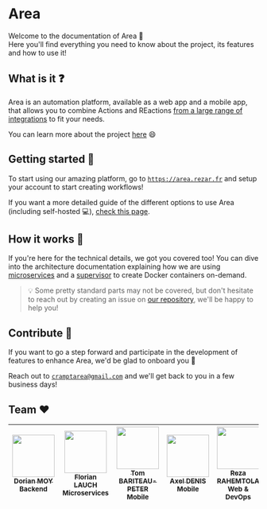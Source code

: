 # Area

Welcome to the documentation of Area 🎉\
Here you'll find everything you need to know about the project, its features and how to use it!

## What is it ❓

Area is an automation platform, available as a web app and a mobile app, that allows you to
combine Actions and REactions [from a large range of integrations]((https://rezarahemtola.notion.site/Area-Integrations-f382af642ddb49d4b5a52e3fc307bfd9)) to fit your needs.

You can learn more about the project [here](general/project) 😄

## Getting started 🚀

To start using our amazing platform, go to [`https://area.rezar.fr`](https://area.rezar.fr) and setup your account to start creating workflows!

If you want a more detailed guide of the different options to use Area (including self-hosted 💻), [check this page](general/getting-started).

## How it works 🤔

If you're here for the technical details, we got you covered too!
You can dive into the architecture documentation explaining how we are using [microservices](architecture/workers)
and a [supervisor](architecture/supervisor) to create Docker containers on-demand.

> 💡 Some pretty standard parts may not be covered, but don't hesitate to reach out by creating an issue on [our repository](https://github.com/RezaRahemtola/Area), we'll be happy to help you!

## Contribute 🤝

If you want to go a step forward and participate in the development of features to enhance Area, we'd be glad to onboard you 🥇

Reach out to [`cramptarea@gmail.com`](mailto:cramptarea@gmail.com) and we'll get back to you in a few business days!

## Team ❤️

| [<img src="https://github.com/Croos3r.png?size=85" width=85><br><sub>Dorian MOY</sub>](https://github.com/Croos3r)<br><sub>Backend</sub> | [<img src="https://github.com/EdenComp.png?size=85" width=85><br><sub>Florian LAUCH</sub>](https://github.com/EdenComp)<br><sub>Microservices</sub> | [<img src="https://github.com/Tomi-Tom.png?size=85" width=85><br><sub>Tom BARITEAU-PETER</sub>](https://github.com/Tomi-Tom)<br><sub>Mobile</sub> | [<img src="https://github.com/axel-denis.png?size=85" width=85><br><sub>Axel DENIS</sub>](https://github.com/axel-denis)<br><sub>Mobile</sub> | [<img src="https://github.com/RezaRahemtola.png?size=85" width=85><br><sub>Reza RAHEMTOLA</sub>](https://github.com/RezaRahemtola)<br><sub>Web & DevOps</sub>
|:---:| :---: | :---: | :---: | :---: |
